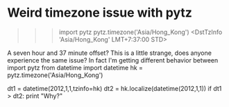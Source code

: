 
# Weird timezone issue with pytz

>>> import pytz
>>> pytz.timezone('Asia/Hong_Kong')
<DstTzInfo 'Asia/Hong_Kong' LMT+7:37:00 STD>

A seven hour and 37 minute offset? This is a little strange, does anyone experience the same issue?
In fact I'm getting different behavior between
import pytz
from datetime import datetime
hk = pytz.timezone('Asia/Hong_Kong')

dt1 = datetime(2012,1,1,tzinfo=hk)
dt2 = hk.localize(datetime(2012,1,1))
if dt1 > dt2:
   print "Why?"


        